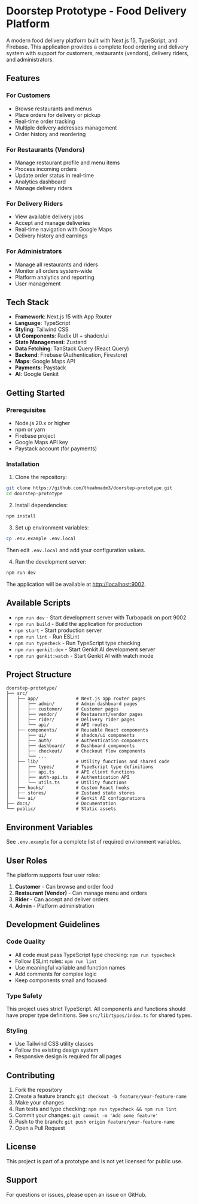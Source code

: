# Doorstep Prototype - Food Delivery Platform

A modern food delivery platform built with Next.js 15, TypeScript, and Firebase. This application provides a complete food ordering and delivery system with support for customers, restaurants (vendors), delivery riders, and administrators.

## Features

### For Customers
- Browse restaurants and menus
- Place orders for delivery or pickup
- Real-time order tracking
- Multiple delivery addresses management
- Order history and reordering

### For Restaurants (Vendors)
- Manage restaurant profile and menu items
- Process incoming orders
- Update order status in real-time
- Analytics dashboard
- Manage delivery riders

### For Delivery Riders
- View available delivery jobs
- Accept and manage deliveries
- Real-time navigation with Google Maps
- Delivery history and earnings

### For Administrators
- Manage all restaurants and riders
- Monitor all orders system-wide
- Platform analytics and reporting
- User management

## Tech Stack

- **Framework**: Next.js 15 with App Router
- **Language**: TypeScript
- **Styling**: Tailwind CSS
- **UI Components**: Radix UI + shadcn/ui
- **State Management**: Zustand
- **Data Fetching**: TanStack Query (React Query)
- **Backend**: Firebase (Authentication, Firestore)
- **Maps**: Google Maps API
- **Payments**: Paystack
- **AI**: Google Genkit

## Getting Started

### Prerequisites

- Node.js 20.x or higher
- npm or yarn
- Firebase project
- Google Maps API key
- Paystack account (for payments)

### Installation

1. Clone the repository:
```bash
git clone https://github.com/theahmadm3/doorstep-prototype.git
cd doorstep-prototype
```

2. Install dependencies:
```bash
npm install
```

3. Set up environment variables:
```bash
cp .env.example .env.local
```

Then edit `.env.local` and add your configuration values.

4. Run the development server:
```bash
npm run dev
```

The application will be available at [http://localhost:9002](http://localhost:9002).

## Available Scripts

- `npm run dev` - Start development server with Turbopack on port 9002
- `npm run build` - Build the application for production
- `npm start` - Start production server
- `npm run lint` - Run ESLint
- `npm run typecheck` - Run TypeScript type checking
- `npm run genkit:dev` - Start Genkit AI development server
- `npm run genkit:watch` - Start Genkit AI with watch mode

## Project Structure

```
doorstep-prototype/
├── src/
│   ├── app/              # Next.js app router pages
│   │   ├── admin/        # Admin dashboard pages
│   │   ├── customer/     # Customer pages
│   │   ├── vendor/       # Restaurant/vendor pages
│   │   ├── rider/        # Delivery rider pages
│   │   └── api/          # API routes
│   ├── components/       # Reusable React components
│   │   ├── ui/           # shadcn/ui components
│   │   ├── auth/         # Authentication components
│   │   ├── dashboard/    # Dashboard components
│   │   ├── checkout/     # Checkout flow components
│   │   └── ...
│   ├── lib/              # Utility functions and shared code
│   │   ├── types/        # TypeScript type definitions
│   │   ├── api.ts        # API client functions
│   │   ├── auth-api.ts   # Authentication API
│   │   └── utils.ts      # Utility functions
│   ├── hooks/            # Custom React hooks
│   ├── stores/           # Zustand state stores
│   └── ai/               # Genkit AI configurations
├── docs/                 # Documentation
└── public/               # Static assets
```

## Environment Variables

See `.env.example` for a complete list of required environment variables.

## User Roles

The platform supports four user roles:

1. **Customer** - Can browse and order food
2. **Restaurant (Vendor)** - Can manage menu and orders
3. **Rider** - Can accept and deliver orders
4. **Admin** - Platform administration

## Development Guidelines

### Code Quality

- All code must pass TypeScript type checking: `npm run typecheck`
- Follow ESLint rules: `npm run lint`
- Use meaningful variable and function names
- Add comments for complex logic
- Keep components small and focused

### Type Safety

This project uses strict TypeScript. All components and functions should have proper type definitions. See `src/lib/types/index.ts` for shared types.

### Styling

- Use Tailwind CSS utility classes
- Follow the existing design system
- Responsive design is required for all pages

## Contributing

1. Fork the repository
2. Create a feature branch: `git checkout -b feature/your-feature-name`
3. Make your changes
4. Run tests and type checking: `npm run typecheck && npm run lint`
5. Commit your changes: `git commit -m 'Add some feature'`
6. Push to the branch: `git push origin feature/your-feature-name`
7. Open a Pull Request

## License

This project is part of a prototype and is not yet licensed for public use.

## Support

For questions or issues, please open an issue on GitHub.

